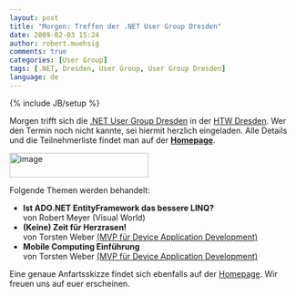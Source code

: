 ```yaml
---
layout: post
title: "Morgen: Treffen der .NET User Group Dresden"
date: 2009-02-03 15:24
author: robert.muehsig
comments: true
categories: [User Group]
tags: [.NET, Dresden, User Group, User Group Dresden]
language: de
---
```

{% include JB/setup %}
<p>Morgen trifft sich die <a target="_blank" href="http://dd-dotnet.de/?p=31">.NET User Group Dresden</a> in der <a target="_blank" href="http://maps.google.de/maps?f=q&amp;hl=de&amp;geocode=&amp;q=Friedrich-List-Platz+1,+D-01069+Dresden&amp;sll=51.151786,10.415039&amp;sspn=18.565316,38.847656&amp;ie=UTF8&amp;ll=51.045711,13.73909&amp;spn=0.009067,0.018969&amp;z=14&amp;source=embed">HTW Dresden</a>. Wer den Termin noch nicht kannte, sei hiermit herzlich eingeladen. Alle Details und die Teilnehmerliste findet man auf der <a target="_blank" href="http://dd-dotnet.de/?p=31"><strong>Homepage</strong></a>.</p>  <p><a href="{{BASE_PATH}}/assets/wp-images-de/image638.png"><img style="border-right-width: 0px; display: inline; border-top-width: 0px; border-bottom-width: 0px; border-left-width: 0px" title="image" border="0" alt="image" src="{{BASE_PATH}}/assets/wp-images-de/image-thumb616.png" width="244" height="43" /></a> </p> 
<!--more-->
  <p>Folgende Themen werden behandelt:</p>  <ul>   <li><strong>Ist ADO.NET EntityFramework das bessere LINQ?        <br /></strong>von Robert Meyer (Visual World) </li>    <li><strong>(Keine) Zeit für Herzrasen!</strong>      <br />von Torsten Weber <a href="http://blogs.compactframework.de/Torsten.Weber/">(MVP für Device Application Development)</a></li>    <li><strong>Mobile Computing Einführung</strong>      <br />von Torsten Weber <a href="http://blogs.compactframework.de/Torsten.Weber/">(MVP für Device Application Development)</a></li> </ul>  <p>Eine genaue Anfartsskizze findet sich ebenfalls auf der <a target="_blank" href="http://dd-dotnet.de/?p=31">Homepage</a>. Wir freuen uns auf euer erscheinen.</p>
